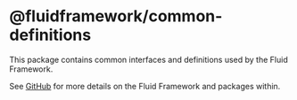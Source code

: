 # @fluidframework/common-definitions

This package contains common interfaces and definitions used by the Fluid Framework.

See [GitHub](https://github.com/microsoft/FluidFramework) for more details on the Fluid Framework and packages within.
